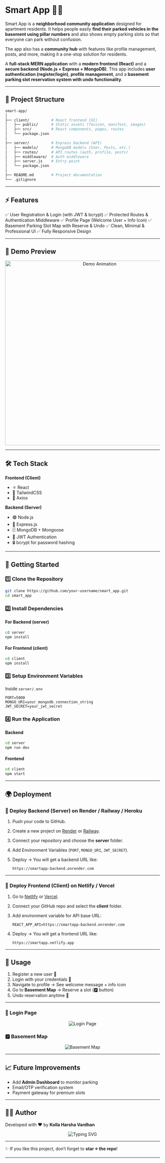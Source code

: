# Smart App 🏡📱

Smart App is a **neighborhood community application** designed for apartment residents.
It helps people easily **find their parked vehicles in the basement using pillar numbers** and also shows empty parking slots so that everyone can park without confusion.

The app also has a **community hub** with features like profile management, posts, and more, making it a one-stop solution for residents.

A **full-stack MERN application** with a **modern frontend (React)** and a **secure backend (Node.js + Express + MongoDB)**.
This app includes **user authentication (register/login)**, **profile management**, and a **basement parking slot reservation system with undo functionality**.

---

## 📂 Project Structure

```bash
smart-app/
│
├── client/          # React frontend (UI)
│   ├── public/      # Static assets (favicon, manifest, images)
│   ├── src/         # React components, pages, routes
│   └── package.json
│
├── server/          # Express backend (API)
│   ├── models/      # MongoDB models (User, Posts, etc.)
│   ├── routes/      # API routes (auth, profile, posts)
│   ├── middleware/  # Auth middleware
│   ├── server.js    # Entry point
│   └── package.json
│
├── README.md        # Project documentation
└── .gitignore
```

---

## ⚡ Features

✅ User Registration & Login (with JWT & bcrypt)
✅ Protected Routes & Authentication Middleware
✅ Profile Page (Welcome User + Info Icon)
✅ Basement Parking Slot Map with Reserve & Undo
✅ Clean, Minimal & Professional UI
✅ Fully Responsive Design

---

## 🎥 Demo Preview

<p align="center">
  <img src="https://media.giphy.com/media/Ll22OhMLAlVDb8UQWe/giphy.gif" width="600" alt="Demo Animation"/>
</p>

---

## 🛠️ Tech Stack

**Frontend (Client)**

* ⚛️ React
* 🎨 TailwindCSS
* 🔗 Axios

**Backend (Server)**

* 🟢 Node.js
* 🚀 Express.js
* 🗄️ MongoDB + Mongoose
* 🔑 JWT Authentication
* 🔒 bcrypt for password hashing

---

## 🚀 Getting Started

### 1️⃣ Clone the Repository

```bash
git clone https://github.com/your-username/smart_app.git
cd smart_app
```

### 2️⃣ Install Dependencies

#### For Backend (server)

```bash
cd server
npm install
```

#### For Frontend (client)

```bash
cd client
npm install
```

### 3️⃣ Setup Environment Variables

Inside `server/.env`

```env
PORT=5000
MONGO_URI=your_mongodb_connection_string
JWT_SECRET=your_jwt_secret
```

### 4️⃣ Run the Application

#### Backend

```bash
cd server
npm run dev
```

#### Frontend

```bash
cd client
npm start
```

---

## 🌍 Deployment

### 🚀 Deploy Backend (Server) on **Render / Railway / Heroku**

1. Push your code to GitHub.
2. Create a new project on [Render](https://render.com) or [Railway](https://railway.app).
3. Connect your repository and choose the **server** folder.
4. Add Environment Variables (`PORT`, `MONGO_URI`, `JWT_SECRET`).
5. Deploy → You will get a backend URL like:

   ```
   https://smartapp-backend.onrender.com
   ```

---

### 🚀 Deploy Frontend (Client) on **Netlify / Vercel**

1. Go to [Netlify](https://netlify.com) or [Vercel](https://vercel.com).

2. Connect your GitHub repo and select the **client** folder.

3. Add environment variable for API base URL:

   ```
   REACT_APP_API=https://smartapp-backend.onrender.com
   ```

4. Deploy → You will get a frontend URL like:

   ```
   https://smartapp.netlify.app
   ```

---

## 🎯 Usage

1. Register a new user 📝
2. Login with your credentials 🔑
3. Navigate to profile → See welcome message + info icon
4. Go to **Basement Map** → Reserve a slot (🅿️ button)
5. Undo reservation anytime 🔄

---

### 🔐 Login Page

<p align="center">
  <img src="https://via.placeholder.com/600x300.png?text=Login+Page" alt="Login Page"/>
</p>  

### 🅿️ Basement Map

<p align="center">
  <img src="https://via.placeholder.com/600x300.png?text=Basement+Map" alt="Basement Map"/>
</p>  

---

## 📈 Future Improvements

* Add **Admin Dashboard** to monitor parking
* Email/OTP verification system
* Payment gateway for premium slots

---

## 👨‍💻 Author

Developed with ❤️ by **Kolla Harsha Vardhan**

<p align="center">
  <img src="https://readme-typing-svg.demolab.com?font=Fira+Code&size=22&pause=1000&color=1ED760&center=true&vCenter=true&width=450&lines=Full+Stack+MERN+Developer;Passionate+about+Clean+Code;Always+Learning+%26+Building" alt="Typing SVG"/>
</p>

---

✨ If you like this project, don’t forget to **star ⭐ the repo**!

---

